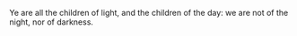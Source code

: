 Ye are all the children of light, and the children of the day: we are not of the night, nor of darkness.
